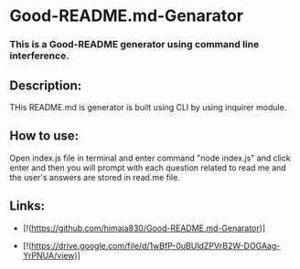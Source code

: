 # Good-README.md-Genarator

###  This is a Good-README generator using command line interference.

## Description:
   THis README.md is generator is built using CLI by using inquirer module.

## How to use:
Open index.js file in terminal and enter command "node index.js" and click enter and then you will prompt with each question related to read me and the user's answers are stored in read.me file.

## Links:
* [!(https://github.com/himaja830/Good-README.md-Genarator)]

* [!(https://drive.google.com/file/d/1wBfP-0uBUldZPVrB2W-DOGAag-YrPNUA/view)]
